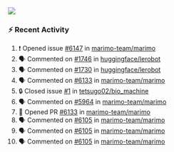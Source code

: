 <div>
  <img src="http://github-profile-summary-cards.vercel.app/api/cards/profile-details?username=tetsugo02&theme=vue"/>
</div>

### :zap: Recent Activity
<!--START_SECTION:activity-->
1. ❗ Opened issue [#6147](https://github.com/marimo-team/marimo/issues/6147) in [marimo-team/marimo](https://github.com/marimo-team/marimo)
2. 🗣 Commented on [#1746](https://github.com/huggingface/lerobot/pull/1746#issuecomment-3218195684) in [huggingface/lerobot](https://github.com/huggingface/lerobot)
3. 🗣 Commented on [#1730](https://github.com/huggingface/lerobot/issues/1730#issuecomment-3218195068) in [huggingface/lerobot](https://github.com/huggingface/lerobot)
4. 🗣 Commented on [#6133](https://github.com/marimo-team/marimo/pull/6133#issuecomment-3217471383) in [marimo-team/marimo](https://github.com/marimo-team/marimo)
5. 🔒 Closed issue [#1](https://github.com/tetsugo02/bio_machine/issues/1) in [tetsugo02/bio_machine](https://github.com/tetsugo02/bio_machine)
6. 🗣 Commented on [#5964](https://github.com/marimo-team/marimo/issues/5964#issuecomment-3216704511) in [marimo-team/marimo](https://github.com/marimo-team/marimo)
7. 💪 Opened PR [#6133](https://github.com/marimo-team/marimo/pull/6133) in [marimo-team/marimo](https://github.com/marimo-team/marimo)
8. 🗣 Commented on [#6105](https://github.com/marimo-team/marimo/pull/6105#issuecomment-3211093435) in [marimo-team/marimo](https://github.com/marimo-team/marimo)
9. 🗣 Commented on [#6105](https://github.com/marimo-team/marimo/pull/6105#issuecomment-3211090849) in [marimo-team/marimo](https://github.com/marimo-team/marimo)
10. 🗣 Commented on [#6105](https://github.com/marimo-team/marimo/pull/6105#issuecomment-3209836053) in [marimo-team/marimo](https://github.com/marimo-team/marimo)
<!--END_SECTION:activity-->
